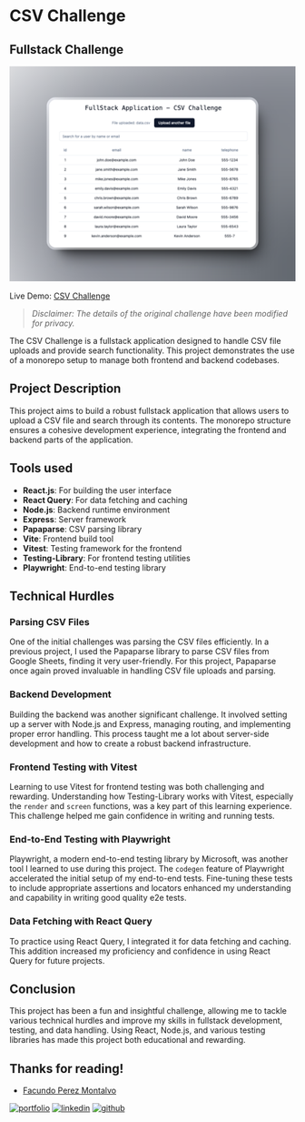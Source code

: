 # CSV Challenge

## Fullstack Challenge

<img src='./screenshot.png'>

Live Demo: [CSV Challenge](https://csv-challenge.vercel.app/)

> _Disclaimer: The details of the original challenge have been modified for privacy._

The CSV Challenge is a fullstack application designed to handle CSV file uploads and provide search functionality. This project demonstrates the use of a monorepo setup to manage both frontend and backend codebases.

## Project Description

This project aims to build a robust fullstack application that allows users to upload a CSV file and search through its contents. The monorepo structure ensures a cohesive development experience, integrating the frontend and backend parts of the application.

## Tools used

- **React.js**: For building the user interface
- **React Query**: For data fetching and caching
- **Node.js**: Backend runtime environment
- **Express**: Server framework
- **Papaparse**: CSV parsing library
- **Vite**: Frontend build tool
- **Vitest**: Testing framework for the frontend
- **Testing-Library**: For frontend testing utilities
- **Playwright**: End-to-end testing library

## Technical Hurdles

### Parsing CSV Files

One of the initial challenges was parsing the CSV files efficiently. In a previous project, I used the Papaparse library to parse CSV files from Google Sheets, finding it very user-friendly. For this project, Papaparse once again proved invaluable in handling CSV file uploads and parsing.

### Backend Development

Building the backend was another significant challenge. It involved setting up a server with Node.js and Express, managing routing, and implementing proper error handling. This process taught me a lot about server-side development and how to create a robust backend infrastructure.

### Frontend Testing with Vitest

Learning to use Vitest for frontend testing was both challenging and rewarding. Understanding how Testing-Library works with Vitest, especially the `render` and `screen` functions, was a key part of this learning experience. This challenge helped me gain confidence in writing and running tests.

### End-to-End Testing with Playwright

Playwright, a modern end-to-end testing library by Microsoft, was another tool I learned to use during this project. The `codegen` feature of Playwright accelerated the initial setup of my end-to-end tests. Fine-tuning these tests to include appropriate assertions and locators enhanced my understanding and capability in writing good quality e2e tests.

### Data Fetching with React Query

To practice using React Query, I integrated it for data fetching and caching. This addition increased my proficiency and confidence in using React Query for future projects.

## Conclusion

This project has been a fun and insightful challenge, allowing me to tackle various technical hurdles and improve my skills in fullstack development, testing, and data handling. Using React, Node.js, and various testing libraries has made this project both educational and rewarding.

## Thanks for reading!

- [Facundo Perez Montalvo](https://facuperezm.com)

[![portfolio](https://img.shields.io/badge/my_portfolio-000?style=for-the-badge&logo=ko-fi&logoColor=white)](https://facuperezm.com)
[![linkedin](https://img.shields.io/badge/linkedin-0A66C2?style=for-the-badge&logo=linkedin&logoColor=white)](https://www.linkedin.com/in/facuperezm/)
[![github](https://img.shields.io/badge/github-555?style=for-the-badge&logo=github&logoColor=white)](https://github.com/facuperezm)
